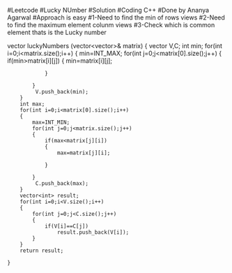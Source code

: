 #Leetcode
#Lucky NUmber
#Solution
#Coding C++
#Done by Ananya Agarwal
#Approach is easy
#1-Need to find the min of rows views
#2-Need to find the maximum element colunm views
#3-Check which is common element thats is the Lucky number

 vector<int> luckyNumbers (vector<vector<int>>& matrix) {
        vector<int> V,C;
        int min;
        for(int i=0;i<matrix.size();i++)
        {
            min=INT_MAX;
            for(int j=0;j<matrix[0].size();j++)
            {
                if(min>matrix[i][j])
                {
                    min=matrix[i][j];
                   
                }
                 
            }
             V.push_back(min);
        }
        int max;
        for(int i=0;i<matrix[0].size();i++)
        {
            max=INT_MIN;
            for(int j=0;j<matrix.size();j++)
            {
                if(max<matrix[j][i])
                {
                    max=matrix[j][i];
                   
                }
                 
            }
             C.push_back(max);
        }
        vector<int> result;
        for(int i=0;i<V.size();i++)
        {
            for(int j=0;j<C.size();j++)
            {
                if(V[i]==C[j])
                    result.push_back(V[i]);
            }
        }
        return result;
      
    }

